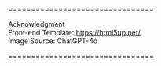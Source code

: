 ================================

Acknowledgment  
Front-end Template: https://html5up.net/  
Image Source: ChatGPT-4o

================================
